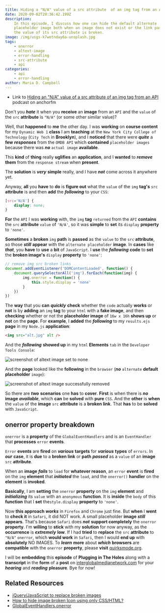 ```yaml
---
title: Hiding a "N/A" value of a src attribute  of an img tag from an API
date: 2020-09-02T20:36:42.199Z
description:
    In this episode, I discuss how one can hide the default alternate
    placeholder image both when an image does not exist or the link passed to
    the value of its src attribute is broken.
image: /img/usgs-k7wetnday6a-unsplash.jpg
tags:
    - onerror
    - altext-image
    - error-handling
    - src-attribute
    - api
categories:
    - api
    - error-handling
author: Maria D. Campbell
---
```


-   Link to
    [Hiding an "N/A" value of a src attribute of an img tag from an API](https://anchor.fm/maria-campbell/episodes/Hiding-an-NA-value-of-a-src-attribute-of-an-img-tag-from-an-API-ej1g1i)
    podcast on anchorfm

Don't you **_hate_** it when you **receive** an **image** from an `API` and the
`value` of the `src` **attribute** is `"N/A"` (or some other similar value)?

Well, that **happened** to **me** the other day. I was **working** on **course
content** for my `Dynamic Web 1` **class** I am **teaching** at the
`New York City College of Technology` (`City Tech` in **Brooklyn**), and I
**noticed** that there were **_quite_** a **few** **_responses_** from the
`OMDB API` which **contained** `placeholder images` because there was **_no_**
`actual image` **available**.

This **kind** of **thing** really **uglifies** an **application**, and I
**wanted** to **_remove_** **them** from the `response stream` when **present**.

The **solution** is **_very_** **simple** really, and I have **_not_** come
across it anywhere yet.

Anyway, **all** you **have** to **do** is **figure out** what the `value` of the
`img` **tag's** `src` **attribute** is and then **add** the **_following_** to
your `CSS`:

```css
[src='N/A'] {
    display: none;
}
```

**For** the `API` I was **working** with, the `img` **tag** `returned` from the
`API` **contains** the `src` **attribute** `value` of `'N/A'`, so it was
**simple** to **set** its `display` **property** to `'none'`.

**Sometimes** a **broken** `img` **path** is **passed** as the `value` to the
`src` **attribute**, so those **_still_** **appear** with the
`alternate placeholder` **image**. In **cases** like **_that_**, you **have** to
**use** a **bit** of `JavaScript`. I **use** the **_following_** **code** to
**set** the **broken image's** `display` **property** to `'none'`:

```js
// remove img src broken links
document.addEventListener('DOMContentLoaded', function() {
    document.querySelectorAll('img').forEach(function(img) {
        img.onerror = function() {
            this.style.display = 'none'
        }
    })
})
```

The **way** that you **can** **_quickly_** **check** whether the `code` actually
**works** or **not** is by **adding** an `img` **tag** to your `html` with a
**fake image**, and then **checking** whether or not the **placeholder image**
of `16w x 16h` **shows up** or **not** on the **page**. For **example**, I
**added** the **_following_** to my `results.ejs` **page** in my `Node.js`
**application**:

```html
<img src="alt.jpg" alt />
```

And the **_following_** **showed up** in my `html` **Elements** `tab` in the
`Developer Tools Console`:

![screenshot of altext image set to none](/img/screen-shot-2020-09-02-at-10.24.00-am.png)

And the **page** looked like the **following** in the `browser` (**_no_**
`alternate` **default placeholder** `image`):

![screenshot of altext image successfully removed](/img/screen-shot-2020-09-02-at-8.50.30-am.png)

So there are **_two_** **scenarios** one **has** to **cover**. **First** is when
there is **_no_** **image** **_available_**, which **can** be **solved** with
**pure** `CSS`. And the **other** is **when** the `value` of the **image** `src`
**attribute** is a **broken link**. That **has** to be **solved** with
`JavaScript`.

## onerror property breakdown

`onerror` is a **property** of the `GlobalEventHandlers` and is an
`EventHandler` that **processes** `error` **events**.

`Error` **events** are **fired** on **_various_** **targets** for **_various_**
**types** of `errors`. In **_our_** **case**, it is **due** to a **broken link**
or **path** **_passed_** as a `value` of an **image** `src` **attribute**.

When an **image** **_fails_** to `load` for **whatever reason**, an `error`
**event** is **fired** on the `img` **element** that **_initiated_** the `load`,
and the `onerror()` **handler** on the **element** is **invoked**.

**Basically**, I am **setting** the `onerror` **property** on the `img`
**element** and **_initializing_** its `value` with an `anonymous` **function**.
It is **inside** the `body` of this **function** that I **set**
the`style.display` **property** to `'none'`.

Now **this approach** **_works_** in `Firefox` and `Chrome` just fine. But
**when** I **went** to **check it** in `Safari`, it did NOT work. A small
placeholder **image** **_still_** **appears**. That's because `Safari` does
**_not_** **support completely** the `onerror` **property**. I'm **willing** to
**stick** with my **solution** for now anyway, as the **occurrence** is
**_extremely_** **low**. If I had **tried** to **replace** the `src`
**attribute** to `"N/A"` `onerror`, which **would work** in `Safari`, then I
would **end up** with **absolutely** NO IMAGES. To **_learn_** **more** about
**_which_** **browsers** are **compatible** with the `onerror` **property**,
please **visit**
[quirksmode.org](http://www.quirksmode.org/dom/events/error.html).

I will be **embedding** this **episode** of **Plugging in The Holes** along with
a **transcript** in the **form** of a **post** on
[interglobalmedianetwork.com](https://www.interglobalmedianetwork.com/) for your
**_hearing_** and **_reading_** **pleasure**. Bye for now!

## Related Resources

-   [jQuery/JavaScript to replace broken images](https://stackoverflow.com/questions/92720/jquery-javascript-to-replace-broken-images)
-   [How to hide image broken Icon using only CSS/HTML?](https://stackoverflow.com/questions/22051573/how-to-hide-image-broken-icon-using-only-css-html)
-   [GlobalEventHandlers.onerror](https://developer.mozilla.org/en-US/docs/Web/API/GlobalEventHandlers/onerror)

